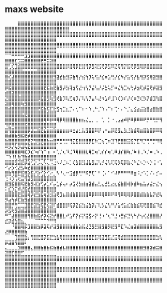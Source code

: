 <html>

<head>
</head>

<body>

<h1>maxs website</h1>
<h4>⠀⠀⠀⠀⣿⣿⣿⣿⣿⣿⣿⣿⣿⣿⣿⣿⣿⣿⣿⣿⣿⣿⣿⣿⣿⣿⣿⣿⣿⣿⣿⣿⣿⣿⣿⣿⣿⣿⣿⣿⣿⣿⣿⣿⣿⣿⣿⣿⣿⣿⣿⣿⣿⣿⣿⣿⣿⣿⣿⣿⣿⣿⣿⣿⣿⣿⣿⣿⣿
⣿⣿⣿⣿⣿⣿⣿⣿⣿⣿⣿⣿⣿⣿⣿⣿⣿⣿⣿⣿⣿⣿⣿⣿⣿⣿⣿⣿⣿⣿⣿⣿⣿⣿⣿⣿⣿⣿⣿⣿⣿⣿⣿⣿⣿⣿⣿⣿⣿⣿⣿⣿⣿⣿⣿⣿⣿⣿⣿⣿⣿⣿⣿⣿⣿
⣿⣿⣿⣿⣿⣿⣿⣿⣿⣿⣿⣿⣿⣿⣿⣿⣿⣿⣿⣿⣿⣿⣿⣿⣿⣿⣿⣿⣿⣿⣿⣿⣿⣿⣿⣿⣿⣿⣿⣿⣿⣿⣿⣿⣿⣿⣿⣿⣿⣿⣿⣿⣿⣿⣿⣿⣿⣿⣿⣿⣿⣿⣿⣿⣿
⠉⠉⠛⠛⠛⠛⣹⣹⣿⣿⣿⣿⣿⣿⣿⣿⣿⣿⣿⣿⣿⣿⣿⣿⣿⣿⣿⣿⣿⣿⣿⣿⣿⣿⣿⣿⣿⣿⣿⣿⣿⣿⣿⣿⣿⣿⣿⣿⣿⣿⣿⣿⣏⣩⣭⣿⣿⣿⣿⣿⣟⣛⣭⣽⣿
⣿⢃⢎⣹⣾⣿⣿⣿⣿⣿⣿⣿⣿⣿⣿⣿⣿⣿⣿⡿⣿⢿⡿⣟⣿⢻⡽⣻⢽⣫⢟⡽⣫⠿⣝⢯⢻⡝⣯⢟⡿⣻⢿⡿⣿⣿⣿⣿⣿⣿⣿⣿⣿⣿⣷⣶⣶⣶⣶⣿⣿⣿⣿⣿⣿
⣿⢎⣼⣿⣿⣿⣿⣿⣿⣿⣿⣿⣿⣿⣿⣻⣽⣞⣷⣻⡭⣷⢻⡜⣮⢳⡹⢥⢫⡜⣎⠶⣡⢛⡜⣎⠳⡜⣥⢫⡜⣧⢻⡽⣫⢿⣽⣻⣿⣿⣿⣿⣿⣿⣿⣿⣿⣿⣿⣿⣿⣿⣿⣿⣿
⡿⣯⣿⣿⣿⣿⣿⣿⣿⣿⣿⣿⣟⣯⣷⣟⣷⣻⡼⣳⢽⣲⢫⣜⢲⢣⡙⣬⢣⡜⡬⣓⢥⡋⠶⣌⢳⣉⢦⢓⡼⣲⢏⡾⣭⢟⡾⣽⣻⣾⣿⣽⣿⡿⣿⣿⣿⣿⣿⣿⣿⣿⣿⣿⣿
⣝⣿⣿⣿⣿⣿⣿⣿⣿⣿⡿⣯⣿⣻⢷⣻⢞⣷⡹⢧⣋⢶⡹⡌⢧⢣⡙⣤⠣⣜⠲⣡⠞⣸⠱⢎⡱⠎⡜⢎⠶⣙⢎⡳⡝⣾⣹⢳⣿⣽⣿⢿⣿⣿⢷⣻⣿⣿⣿⣿⣿⣿⣿⣿⣿
⣿⣾⣿⣿⣿⣿⣿⣿⣿⣿⣟⣯⣷⢯⣏⣗⣫⢲⣉⣆⡉⠄⢂⠉⠆⠂⠱⢀⠓⡈⠱⠠⠉⠆⢉⠂⠄⠑⡈⣄⣪⣴⣬⣵⣿⣴⣿⣷⣿⣿⣿⣿⣿⣿⣯⣟⣿⣿⣿⣿⣿⣿⣿⣿⣿
⣿⣿⣿⣿⣿⣿⣿⣿⣿⣿⣿⣿⢿⠿⡿⠿⢿⡿⢿⣿⣿⣿⣷⣶⣦⣌⣀⡀⢀⠀⢁⠀⡁⠐⢀⣠⣴⠾⡟⠿⡿⠿⠿⠟⡛⠛⢛⡛⢻⠻⣟⠿⣿⣿⣿⣯⣿⣿⣿⣿⣿⣿⣿⣿⣿
⣿⢻⣿⣿⣿⣿⣿⡿⣽⣭⣷⣟⣮⣶⣶⣷⣶⣶⣶⣶⠶⣒⣴⣂⣧⣻⣿⣿⠿⡟⢠⠒⣤⡿⣟⣻⣄⣳⣘⣷⣾⢿⣶⣿⣷⣿⡿⠿⢿⣿⣾⣿⣷⣻⣯⣟⡾⣿⣿⣿⣿⣿⣿⣿⣿
⣷⣿⣿⣿⣿⣿⣟⡿⣝⣻⢿⡿⣿⣷⣶⣿⡛⣛⢛⡛⢻⣍⣯⣿⣿⣿⡿⣏⠷⣉⢦⢉⠶⣹⠹⣟⣿⣿⣭⣯⡙⣏⠻⡙⢛⠛⡛⠻⢿⠿⡻⡝⢧⡻⣽⢯⣟⣿⣿⣿⣿⣿⣿⣿⣿
⣿⣿⣿⣿⣿⢿⣏⡹⣎⠱⡎⢱⠉⢰⠀⠆⢁⡈⢆⠹⣈⠹⢿⣿⣿⣇⢿⣉⢶⢁⡎⡎⢶⢁⠿⣸⡎⣿⢷⡈⠷⢸⢀⠱⡈⠶⢀⠱⢀⠈⠱⠸⢇⢷⢹⣷⣾⣿⣿⣿⣿⣿⣿⣿⣿
⣿⣿⣿⣻⣽⣟⡾⣵⢊⡕⡨⢄⠣⢄⠩⣐⠢⠜⣈⠦⡁⢎⣳⣿⣻⣼⣧⣻⣬⢣⡚⢬⢣⢏⢯⡳⢯⡿⣷⢌⠓⣌⠢⡑⠢⡑⢨⠐⢡⠊⡔⡱⢊⣜⣣⠷⣞⣿⣿⣿⣿⣿⣿⣿⣿
⣿⣷⢻⣿⣟⣯⢿⡵⣯⡜⡵⢊⡕⢊⠔⡀⠣⠘⢄⠒⣩⣾⡿⢛⠛⠯⡛⢏⠁⠃⢈⠄⠁⠊⠼⠟⠛⠛⠛⠿⣶⠨⡐⠡⡁⠌⠄⡊⠤⢑⠰⡱⢩⢖⣭⢻⣽⣻⣿⣿⣿⣿⣿⣿⣿
⣿⣻⣯⣿⣿⢯⣟⣷⣻⢼⣱⢋⡴⣁⠎⡤⣁⡮⢤⠆⡴⣩⢜⣳⣾⣶⣽⣾⣤⣃⣄⣚⣃⣔⣆⣮⣷⣿⢾⡷⣾⠷⣦⣥⡴⣬⡒⣌⢢⠅⣎⡱⣍⠾⣜⣯⣞⣿⣿⣿⣿⣿⣿⣿⣿
⣿⣿⣿⣿⣟⣯⣿⢾⡽⣞⣳⣯⢶⣽⣺⣵⢟⣹⣦⣿⣾⣷⣿⣿⣿⣿⠿⡿⠿⠿⢿⠿⠿⠟⠿⢻⠿⢿⢿⡿⣿⣿⣾⣷⣷⣧⡝⣞⢧⡻⣴⢳⡾⣏⣷⣻⣾⣿⣿⣿⣿⣿⣿⣿⣿
⣿⣿⡛⢛⣉⣉⣹⣿⣟⣽⣳⢯⣟⢮⣽⠏⣾⣿⣿⡿⢯⡽⣝⣮⣳⣬⣳⡽⡌⢇⡣⣌⢣⠛⡜⣥⢚⣥⣎⣷⣷⣮⢯⢟⣿⣿⣮⠹⣞⡵⣫⢗⣻⣽⣾⣽⣿⣿⣿⣿⣿⣿⣿⣿⣿
⠛⠉⣼⣿⣿⣿⣿⢻⣿⣷⣯⡞⡽⢮⣝⡞⣿⣿⣇⠞⣡⠏⡝⡮⡝⣭⣫⠔⡝⢘⠰⠈⢆⠙⣘⠰⣛⡮⣙⢣⠓⡜⢢⢎⣜⣿⣿⣿⡜⣞⡽⣾⣳⣿⣦⡀⠀⠀⠈⠉⠉⠉⠙⠛⠻
⠀⠀⠘⣿⣿⢿⡯⣹⣿⣿⣳⡿⣽⢯⡞⣽⣻⣿⣿⣿⣷⣾⣷⣵⣯⣜⣙⣻⣛⣿⣻⣿⡻⣟⣻⠛⣏⠱⣌⣶⣽⣾⣿⣿⣿⣿⣿⣧⣻⣜⡿⣿⣿⢿⣿⣷⠀⠀⠀⠀⠀⠀⠀⠀⠀
⠀⠀⠀⢹⣿⣿⣷⡄⢻⣿⣟⣿⡽⣯⣟⣳⣧⢿⣿⣿⣿⣿⣿⣿⣿⣿⣿⣟⣯⢿⣽⣻⣯⣜⣭⢿⣾⣿⣿⣿⣿⣿⣿⣿⣿⣿⣿⣳⢧⡿⣽⣿⢻⣿⣿⠇⠀⠀⠀⠀⠀⠀⠀⠀⠀
⣄⣀⣀⣀⣹⣿⣿⣿⣄⣿⣿⣷⣿⣷⣯⣷⣿⣾⣧⣿⣿⣿⣿⣿⣿⣿⣿⣿⣿⣿⣿⣿⣿⣿⣿⣿⣿⣿⣿⣿⣿⣿⣿⣻⣿⣽⣾⣭⣿⣽⣿⣏⣿⣿⣋⣀⣀⣀⣀⣀⣀⣀⣀⣀⣀
⣿⣿⣿⣿⣿⣿⣿⣿⣿⣿⣿⣿⣿⣿⣿⣿⣿⣿⣿⣿⣿⣿⣿⣿⣿⣿⣿⣿⣿⣿⣿⣿⣿⣿⣿⣿⣿⣿⣿⣿⣿⣿⣿⣿⣿⣿⣿⣿⣿⣿⣿⣿⣿⣿⣿⣿⣿⣿⣿⣿⣿⣿⣿⣿⣿
⣿⣿⣿⣿⣿⣿⣿⣿⣿⣿⣿⣿⣿⣿⣿⣿⣿⣿⣿⣿⣿⣿⣿⣿⣿⣿⣿⣿⣿⣿⣿⣿⣿⣿⣿⣿⣿⣿⣿⣿⣿⣿⣿⣿⣿⣿⣿⣿⣿⣿⣿⣿⣿⣿⣿⣿⣿⣿⣿⣿⣿⣿⣿⣿⣿
⣿⣿⣿⣿⣿⣿⣿⣿⣿⣿⣿⣿⣿⣿⣿⣿⣿⣿⣿⣿⣿⣿⣿⣿⣿⣿⣿⣿⣿⣿⣿⣿⣿⣿⣿⣿⣿⣿⣿⣿⣿⣿⣿⣿⣿⣿⣿⣿⣿⣿⣿⣿⣿⣿⣿⣿⣿⣿⣿⣿⣿⣿⣿⣿⣿⠀⠀⠀⠀</h4>


<audio autoplay>
	<source src="https://www.youtube.com/watch?v=c977QdbTImU" type="audio/mpeg">
</audio>

</body>




</html>
